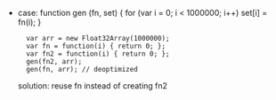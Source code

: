 -
    case:
        function gen (fn, set) {
            for (var i = 0; i < 1000000; i++)
                set[i] = fn(i);
        }

        var arr = new Float32Array(1000000);
        var fn = function(i) { return 0; };
        var fn2 = function(i) { return 0; };
        gen(fn2, arr);
        gen(fn, arr); // deoptimized
    solution: reuse fn instead of creating fn2
